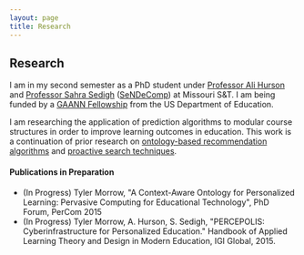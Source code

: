 ```yaml
---
layout: page
title: Research
---
```


## Research

I am in my second semester as a PhD student under [Professor Ali Hurson][1] and [Professor Sahra Sedigh][2] ([SeNDeComp][3]) at Missouri S&amp;T.  I am being funded by a [GAANN Fellowship][4] from the US Department of Education.

I am researching the application of prediction algorithms to modular course structures in order to improve learning outcomes in education.  This work is a continuation of prior research on [ontology-based recommendation algorithms][5] and [proactive search techniques][6].

#### Publications in Preparation
  - (In Progress) Tyler Morrow, "A Context-Aware Ontology for Personalized Learning: Pervasive Computing for Educational Technology", PhD Forum, PerCom 2015
  - (In Progress) Tyler Morrow, A. Hurson, S. Sedigh, "PERCEPOLIS: Cyberinfrastructure for Personalized Education." Handbook of Applied Learning Theory and Design in Modern Education, IGI Global, 2015.


[1]: https://sites.google.com/a/mst.edu/hurson/
[2]: http://web.mst.edu/~sedighs/
[3]: http://web.mst.edu/~sendecomp/
[4]: http://web.mst.edu/~ia-gaann/
[5]: http://link.springer.com/chapter/10.1007/978-3-642-32597-7_10#page-1
[6]: https://ipsj.ixsq.nii.ac.jp/ej/?action=pages_view_main&active_action=repository_view_main_item_detail&item_id=101725&item_no=1&page_id=13&block_id=8

